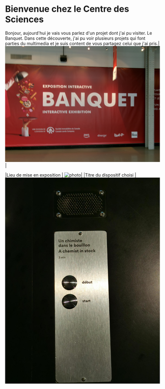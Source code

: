  # Bienvenue chez le Centre des Sciences 
 Bonjour, aujourd'hui je vais vous parlez d'un projet dont j'ai pu visiter. Le Banquet.
 Dans cette découverte, j'ai pu voir plusieurs projets qui font parties du multimedia et je suis content de vous partagez
 celui que j'ai pris.|![photo](Medias/le_banquet.JPG)|

|Lieu de mise en exposition | ![photo](Medias/entrée_01.png)|
|Titre du dispositif choisi | ![photo](Medias/bouillon_titre.jfif)
